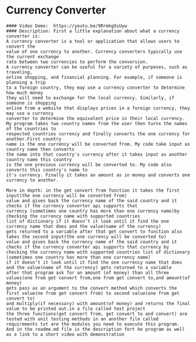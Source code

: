  # Currency Converter
    #### Video Demo:  https://youtu.be/9RrmkgXsUyw
    #### Description: First a little explanation about what a currency converter is:
    A currency converter is a tool or application that allows users to convert the
    value of one currency to another. Currency converters typically use the current exchange
    rate between two currencies to perform the conversion.
    A currency converter can be useful for a variety of purposes, such as traveling,
    online shopping, and financial planning. For example, if someone is planning a trip
    to a foreign country, they may use a currency converter to determine how much money
    they will need to exchange for the local currency. Similarly, if someone is shopping
    online from a website that displays prices in a foreign currency, they may use a currency
    converter to determine the equivalent price in their local currency.
    My program takes two country names from the user then turns the names of the countries to
    respected countries currency and finally converts the one currency for another.First country
    name is the one currency will be converted from. My code take input as country name then converts
    the name into that country's currency after it takes input as another country name this country
    is the one previous currency will be converted to. My code also converts this country's name to
    it's currency. Finally it takes an amount as in money and converts one currency to another.

    More in depth: in the get convert from function it takes the first input(the one currency will be converted from)
    value and gives back the currency name of the said country and it checks if the currency converter apı supports that
    currency (sometimes one country has more than one currency name)by checking the currency name with supported countries
    list of dictionary if it doesn’t it look until it find the one currency name that does and the value(name of the currency)
    gets returned to a variable after that get convert to function also takes the second input(the one currency will be converted to)
    value and gives back the currency name of the said country and it checks if the currency converter apı supports that currency by
    checking the currency name with supported countries list of dictionary (sometimes one country has more than one currency name)
    if it doesn’t it look until it find the one currency name that does and the value(name of the currency) gets returned to a variable
    after that program ask for an amount (of money) than all three values(one from get convert from,one from get convert to,and amount(of money)
    gets pass as an argument to the convert method which converts the first value(ne from get convert from) to second value(one from get convert to)
    and multiply(if necessary) with amount(of money) and returns the final value to be printed out.in a file called test project
    the three functions(get convert from, get convert to and convert) are tested with unit testing methods in an another file called
    requirements txt are the modules you need to execute this program.
    And in the readme.md file is the description fort he program as well as a link to a short video with demonstration

